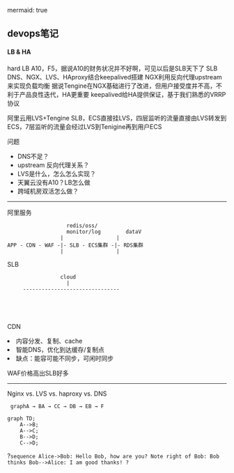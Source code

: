 mermaid: true

## devops笔记

#### LB & HA
hard LB A10，F5，据说A10的财务状况并不好啊，可见以后是SLB天下了
SLB DNS、NGX、LVS、HAproxy结合keepalived搭建
NGX利用反向代理upstream来实现负载均衡
据说Tengine在NGX基础进行了改进，但用户接受度并不高，不利于产品良性迭代，HA更重要
keepalived给HA提供保证，基于我们熟悉的VRRP协议

阿里云用LVS+Tengine SLB，ECS直接挂LVS，四层监听的流量直接由LVS转发到ECS，7层监听的流量会经过LVS到Tenigine再到用户ECS

问题
 - DNS不足？
 - upstream 反向代理关系？
 - LVS是什么，怎么怎么实现？
 - 天翼云没有A10？LB怎么做
 - 跨域机房双活怎么做？

---
阿里服务
```
                   redis/oss/
                   monitor/log        dataV
                 |                 |
APP - CDN - WAF -|- SLB - ECS集群 -|- RDS集群
                 |                 |
```

SLB
```
                 cloud
                   |
     -------------------------------





```
                  

CDN
<li>内容分发、复制、cache
<li>智能DNS，优化到达缓存/复制点
<li>缺点：能容可能不同步，可闲时同步

WAF价格高出SLB好多

---
Nginx vs. LVS vs. haproxy vs. DNS


<script src="https://bramp.github.io/js-sequence-diagrams/js/webfont.js"></script>
<script src="https://bramp.github.io/js-sequence-diagrams/js/snap.svg-min.js"></script>
<script src="https://bramp.github.io/js-sequence-diagrams/js/underscore-min.js"></script>
<script src="https://bramp.github.io/js-sequence-diagrams/js/sequence-diagram-min.js"></script>

``` graphA → BA → CC → DB → EB → F```

```mermaid
graph TD;
    A-->B;
    A-->C;
    B-->D;
    C-->D;
```
?```sequence
Alice->Bob: Hello Bob, how are you?
Note right of Bob: Bob thinks
Bob-->Alice: I am good thanks!
?```
